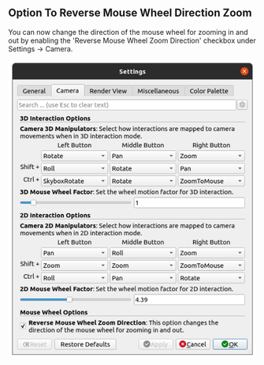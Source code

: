 ## Option To Reverse Mouse Wheel Direction Zoom

You can now change the direction of the mouse wheel for zooming
in and out by enabling the 'Reverse Mouse Wheel Zoom Direction' checkbox
under Settings -> Camera.

![Reverse Mouse Wheel Direction](../img/dev/add-reverse-wheel-zoom-option.png "Reverse Mouse Wheel Direction")
